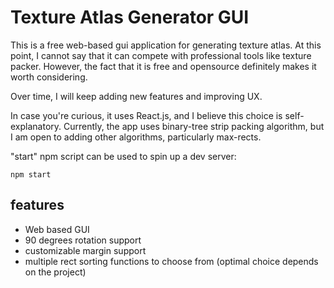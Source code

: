 # Texture Atlas Generator GUI
This is a free web-based gui application for generating texture atlas. At this point, I cannot say that it can compete with professional tools like texture packer. However, the fact that it is free and opensource definitely makes it worth considering.

Over time, I will keep adding new features and improving UX.

In case you're curious, it uses React.js, and I believe this choice is self-explanatory. Currently, the app uses binary-tree strip packing algorithm, but I am open to adding other algorithms, particularly max-rects.

"start" npm script can be used to spin up a dev server:

```
npm start
```

## features
* Web based GUI
* 90 degrees rotation support
* customizable margin support
* multiple rect sorting functions to choose from (optimal choice depends on the project)